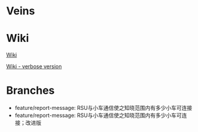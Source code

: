 # Veins



# Wiki

[Wiki](https://github.com/SpereShelde/Veins/wiki)

[Wiki - verbose version](https://blog.zifan.wang/zh/categories/Veins/)

# Branches

- feature/report-message: RSU与小车通信使之知晓范围内有多少小车可连接
- feature/report-message: RSU与小车通信使之知晓范围内有多少小车可连接；改进版

